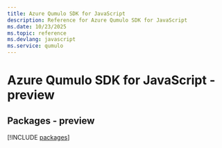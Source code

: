 ```yaml
---
title: Azure Qumulo SDK for JavaScript
description: Reference for Azure Qumulo SDK for JavaScript
ms.date: 10/23/2025
ms.topic: reference
ms.devlang: javascript
ms.service: qumulo
---
```

# Azure Qumulo SDK for JavaScript - preview
## Packages - preview
[!INCLUDE [packages](qumulo-index.md)]